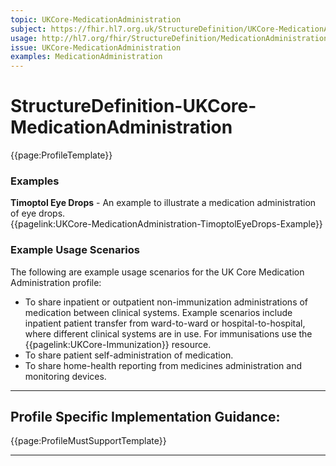 ```yaml
---
topic: UKCore-MedicationAdministration
subject: https://fhir.hl7.org.uk/StructureDefinition/UKCore-MedicationAdministration
usage: http://hl7.org/fhir/StructureDefinition/MedicationAdministration
issue: UKCore-MedicationAdministration
examples: MedicationAdministration
---
```

# StructureDefinition-UKCore-MedicationAdministration

<nocheck>
{{page:ProfileTemplate}}

<div id="Examples" class="tabcontent">
  <h3>Examples</h3>
  <b>Timoptol Eye Drops</b> - An example to illustrate a medication administration of eye drops.<br>
 {{pagelink:UKCore-MedicationAdministration-TimoptolEyeDrops-Example}}
</div>
</nocheck>


<div id="ProfileGuidance">

### Example Usage Scenarios

The following are example usage scenarios for the UK Core Medication Administration profile:

-	To share inpatient or outpatient non-immunization administrations of medication between clinical systems. Example scenarios include inpatient patient transfer from ward-to-ward or hospital-to-hospital, where different clinical systems are in use. For immunisations use the {{pagelink:UKCore-Immunization}} resource.
-	To share patient self-administration of medication.
-	To share home-health reporting from medicines administration and monitoring devices.

<hr class="thickline">

## Profile Specific Implementation Guidance: ##

{{page:ProfileMustSupportTemplate}}

</div>

---
